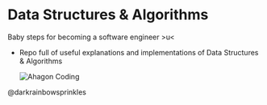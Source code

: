# Data Structures & Algorithms
Baby steps for becoming a software engineer >u&lt;
- Repo full of useful explanations and implementations of Data Structures & Algorithms

  ![Ahagon Coding](https://user-images.githubusercontent.com/113314204/194687555-27505fde-fc5e-4daa-8e7b-f714c92c5932.gif)

@darkrainbowsprinkles

